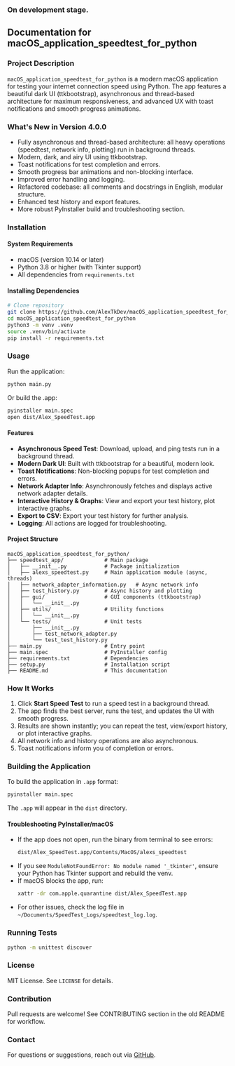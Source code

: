 ### On development stage. 
## Documentation for macOS_application_speedtest_for_python

### Project Description
`macOS_application_speedtest_for_python` is a modern macOS application for testing your internet connection speed using Python. The app features a beautiful dark UI (ttkbootstrap), asynchronous and thread-based architecture for maximum responsiveness, and advanced UX with toast notifications and smooth progress animations.

### What's New in Version 4.0.0
- Fully asynchronous and thread-based architecture: all heavy operations (speedtest, network info, plotting) run in background threads.
- Modern, dark, and airy UI using ttkbootstrap.
- Toast notifications for test completion and errors.
- Smooth progress bar animations and non-blocking interface.
- Improved error handling and logging.
- Refactored codebase: all comments and docstrings in English, modular structure.
- Enhanced test history and export features.
- More robust PyInstaller build and troubleshooting section.

### Installation

#### System Requirements
- macOS (version 10.14 or later)
- Python 3.8 or higher (with Tkinter support)
- All dependencies from `requirements.txt`

#### Installing Dependencies
```bash
# Clone repository
git clone https://github.com/AlexTkDev/macOS_application_speedtest_for_python.git
cd macOS_application_speedtest_for_python
python3 -m venv .venv
source .venv/bin/activate
pip install -r requirements.txt
```

### Usage
Run the application:
```bash
python main.py
```
Or build the .app:
```bash
pyinstaller main.spec
open dist/Alex_SpeedTest.app
```

#### Features
- **Asynchronous Speed Test**: Download, upload, and ping tests run in a background thread.
- **Modern Dark UI**: Built with ttkbootstrap for a beautiful, modern look.
- **Toast Notifications**: Non-blocking popups for test completion and errors.
- **Network Adapter Info**: Asynchronously fetches and displays active network adapter details.
- **Interactive History & Graphs**: View and export your test history, plot interactive graphs.
- **Export to CSV**: Export your test history for further analysis.
- **Logging**: All actions are logged for troubleshooting.

#### Project Structure
```
macOS_application_speedtest_for_python/
├── speedtest_app/             # Main package
│   ├── __init__.py            # Package initialization
│   ├── alexs_speedtest.py     # Main application module (async, threads)
│   ├── network_adapter_information.py   # Async network info
│   ├── test_history.py        # Async history and plotting
│   ├── gui/                   # GUI components (ttkbootstrap)
│   │   └── __init__.py
│   ├── utils/                 # Utility functions
│   │   └── __init__.py
│   └── tests/                 # Unit tests
│       ├── __init__.py
│       ├── test_network_adapter.py
│       └── test_test_history.py
├── main.py                    # Entry point
├── main.spec                  # PyInstaller config
├── requirements.txt           # Dependencies
├── setup.py                   # Installation script
├── README.md                  # This documentation
```

### How It Works
1. Click **Start Speed Test** to run a speed test in a background thread.
2. The app finds the best server, runs the test, and updates the UI with smooth progress.
3. Results are shown instantly; you can repeat the test, view/export history, or plot interactive graphs.
4. All network info and history operations are also asynchronous.
5. Toast notifications inform you of completion or errors.

### Building the Application
To build the application in `.app` format:
```bash
pyinstaller main.spec
```
The `.app` will appear in the `dist` directory.

#### Troubleshooting PyInstaller/macOS
- If the app does not open, run the binary from terminal to see errors:
  ```bash
  dist/Alex_SpeedTest.app/Contents/MacOS/alexs_speedtest
  ```
- If you see `ModuleNotFoundError: No module named '_tkinter'`, ensure your Python has Tkinter support and rebuild the venv.
- If macOS blocks the app, run:
  ```bash
  xattr -dr com.apple.quarantine dist/Alex_SpeedTest.app
  ```
- For other issues, check the log file in `~/Documents/SpeedTest_Logs/speedtest_log.log`.

### Running Tests
```bash
python -m unittest discover
```

### License
MIT License. See `LICENSE` for details.

### Contribution
Pull requests are welcome! See CONTRIBUTING section in the old README for workflow.

### Contact
For questions or suggestions, reach out via [GitHub](https://github.com/AlexTkDev).